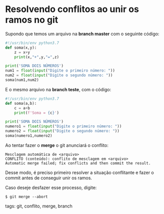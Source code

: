 # Resolvendo conflitos ao unir os ramos no git

Supondo que temos um arquivo na **branch master** com o seguinte código:
```py
#!/usr/bin/env python3.7
def soma(x,y):
    z = x+y
    print(x,"+",y,"=",z)

print('SOMA DOIS NÚMEROS')
num1 = float(input("Digite o primeiro número: "))
num2 = float(input("Digite o segundo número: "))
soma(num1,num2)
```
E o mesmo arquivo na **branch teste**, com o código:
```py
#!/usr/bin/env python3.7
def soma(a,b):
    c = a+b
    print(f'Soma = {c}')

print('SOMA DOIS NÚMEROS')
numero1 = float(input("Digite o primeiro número: "))
numero2 = float(input("Digite o segundo número: "))
soma(numero1,numero2)
```
Ao tentar fazer o **merge** o git anunciará o conflito:
```
Mesclagem automática de <arquivo>
CONFLITO (conteúdo): conflito de mesclagem em <arquivo>
Automatic merge failed; fix conflicts and then commit the result.
```
Desse modo, é preciso primeiro resolver a situação conflitante e fazer o commit antes de conseguir unir os ramos.

Caso deseje desfazer esse processo, digite:
```
$ git merge --abort
```

tags: git, conflito, merge, branch
